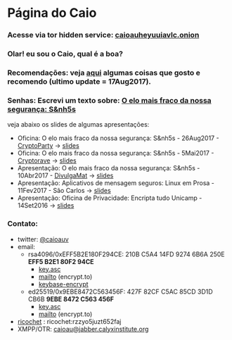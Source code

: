 <!--
que bom te ver por aqui!!!
voce tambem toma cuidado com o que roda no seu navegador o/

ta tranquilo, ta favoravel: meu site é feito usando somente markdown + CSS:
uso o pandoc pra renderizar o html (pq to mais acostumado com ele e latex :P )

a minha inspiração foi o https://websitedocaralho.com.br/

vida longa e prospera
-->
<meta charset="UTF-8">
<link rel="stylesheet" type="text/css" href="style.css">

# Página do Caio

### Acesse via tor hidden service: [caioauheyuuiavlc.onion](http://caioauheyuuiavlc.onion)

### Olar! eu sou o Caio, qual é a boa?

### Recomendações: veja [aqui](recomendacoes.html) algumas coisas que gosto e recomendo (ultimo update = 17Aug2017).

### Senhas: Escrevi um texto sobre: [O elo mais fraco da nossa segurança: S&nh5s](senhas/senhas.html)

veja abaixo os slides de algumas apresentações:

* Oficina: O elo mais fraco da nossa segurança: S&nh5s - 26Aug2017 - [CryptoParty](https://cryptorave.org/) -> [slides](slides/slidesCriptoPartyv3.pdf)
* Oficina: O elo mais fraco da nossa segurança: S&nh5s - 5Mai2017 - [Cryptorave](https://cryptorave.org/) -> [slides](slides/cryptoRave2017-senhasv2.slides.html)
* Apresentação: O elo mais fraco da nossa segurança: S&nh5s - 10Abr2017 - [DivulgaMat](https://divulgamatimeccblog.wordpress.com/) -> [slides](slides/DivulgaMat-Senhas.slides.html)
* Apresentação: Aplicativos de mensagem seguros: Linux em Prosa - 11Fev2017 - São Carlos -> [slides](slides/SecureMessasingv3.html)
* Apresentação: Oficina de Privacidade: Encripta tudo Unicamp - 14Set2016 -> [slides](slides/senhas-rev5.html)

### Contato:

* twitter: [\@caioauv](https://twitter.com/caioauv)
* email: 
    + rsa4096/0xEFF5B2E180F294CE: 210B C5A4 14FD 9274 6B6A  250E **EFF5 B2E1 80F2 94CE**
        - [key.asc](https://keybase.io/caioau/key.asc)
        - [mailto](https://encrypt.to/0xEFF5B2E180F294CE) (encrypt.to)
        - [keybase-encrypt](https://keybase.io/encrypt#caioau)
    + ed25519/0x9EBE8472C563456F: 427F 82CF C5AC 85CD 3D1D  CB6B **9EBE 8472 C563 456F**
        - [key.asc](http://p80.pool.sks-keyservers.net/pks/lookup?op=get&search=0x9EBE8472C563456F)
        - [mailto](https://encrypt.to/0x9EBE8472C563456F) (encrypt.to)
* [ricochet](https://ricochet.im/) : ricochet:rzzyo5juzt652faj
* XMPP/OTR: caioau@jabber.calyxinstitute.org
